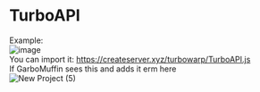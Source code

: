 # TurboAPI
Example:<br>
![image](https://github.com/LiableLua/TurboWarpExtensions/assets/140775902/18821104-3eca-4ee9-8bd0-04e43c10617f)
<br>You can import it: https://createserver.xyz/turbowarp/TurboAPI.js<br>If GarboMuffin sees this and adds it erm here<br>![New Project (5)](https://github.com/LiableLua/TurboWarpExtensions/assets/140775902/e341ab45-e758-48a2-a31b-19fbd127a796)
